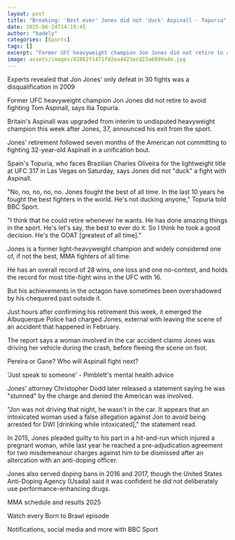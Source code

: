 ```yaml
---
layout: post
title: "Breaking: 'Best ever' Jones did not 'duck' Aspinall - Topuria"
date: 2025-06-24T14:19:45
author: "badely"
categories: [Sports]
tags: []
excerpt: "Former UFC heavyweight champion Jon Jones did not retire to avoid fighting Britain's Tom Aspinall, says Ilia Topuria."
image: assets/images/42862f1471fd2ea4421ecd23a6899a4e.jpg
---
```


Experts revealed that Jon Jones' only defeat in 30 fights was a disqualification in 2009

Former UFC heavyweight champion Jon Jones did not retire to avoid fighting Tom Aspinall, says Ilia Topuria.

Britain's Aspinall was upgraded from interim to undisputed heavyweight champion this week after Jones, 37, announced his exit from the sport.

Jones' retirement followed seven months of the American not committing to fighting 32-year-old Aspinall in a unification bout.

Spain's Topuria, who faces Brazilian Charles Oliveira for the lightweight title at UFC 317 in Las Vegas on Saturday, says Jones did not "duck" a fight with Aspinall.

"No, no, no, no, no. Jones fought the best of all time. In the last 10 years he fought the best fighters in the world. He's not ducking anyone," Topuria told BBC Sport.

"I think that he could retire whenever he wants. He has done amazing things in the sport. He's let's say, the best to ever do it. So I think he took a good decision. He's the GOAT [greatest of all time]."

Jones is a former light-heavyweight champion and widely considered one of, if not the best, MMA fighters of all time.

He has an overall record of 28 wins, one loss and one no-contest, and holds the record for most title-fight wins in the UFC with 16.

But his achievements in the octagon have sometimes been overshadowed by his chequered past outside it.

Just hours after confirming his retirement this week, it emerged the Albuquerque Police had charged Jones, external with leaving the scene of an accident that happened in February.

The report says a woman involved in the car accident claims Jones was driving her vehicle during the crash, before fleeing the scene on foot.

Pereira or Gane? Who will Aspinall fight next?

'Just speak to someone' - Pimblett's mental health advice

Jones' attorney Christopher Dodd later released a statement saying he was "stunned" by the charge and denied the American was involved.

"Jon was not driving that night, he wasn't in the car. It appears that an intoxicated woman used a false allegation against Jon to avoid being arrested for DWI [drinking while intoxicated]," the statement read.

In 2015, Jones pleaded guilty to his part in a hit-and-run which injured a pregnant woman, while last year he reached a pre-adjudication agreement for two misdemeanour charges against him to be dismissed after an altercation with an anti-doping officer.

Jones also served doping bans in 2016 and 2017, though the United States Anti-Doping Agency (Usada) said it was confident he did not deliberately use performance-enhancing drugs.

MMA schedule and results 2025

Watch every Born to Brawl episode

Notifications, social media and more with BBC Sport

